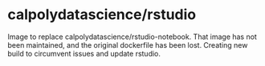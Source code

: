 # calpolydatascience/rstudio 
Image to replace calpolydatascience/rstudio-notebook. That image has not been maintained, and the original dockerfile has been lost. Creating new build to circumvent issues and update rstudio. 

